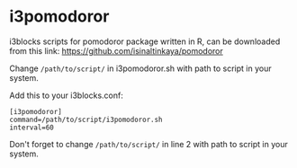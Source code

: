 # i3pomodoror

i3blocks  scripts for pomodoror package written in R, can be downloaded from this link:  https://github.com/isinaltinkaya/pomodoror

Change `/path/to/script/` in i3pomodoror.sh with path to script in your system.

Add this to your i3blocks.conf:
```
[i3pomodoror]
command=/path/to/script/i3pomodoror.sh
interval=60
```

Don't forget to change `/path/to/script/` in line 2 with path to script in your system.
